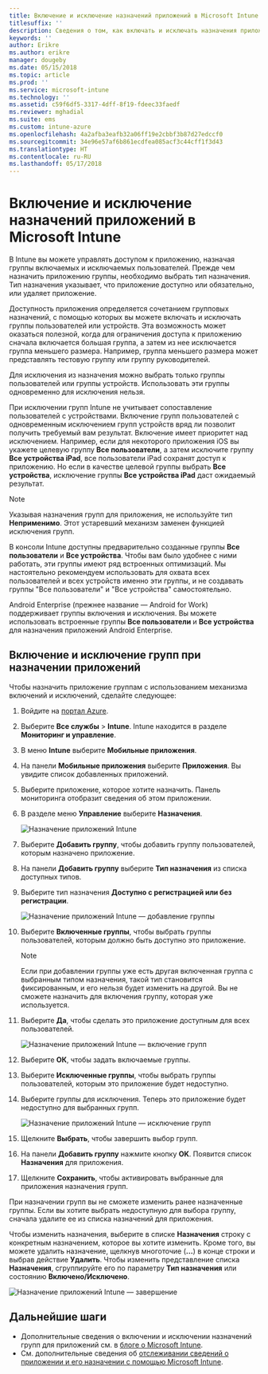 ```yaml
---
title: Включение и исключение назначений приложений в Microsoft Intune
titlesuffix: ''
description: Сведения о том, как включать и исключать назначения приложений в Microsoft Intune.
keywords: ''
author: Erikre
ms.author: erikre
manager: dougeby
ms.date: 05/15/2018
ms.topic: article
ms.prod: ''
ms.service: microsoft-intune
ms.technology: ''
ms.assetid: c59f6df5-3317-4dff-8f19-fdeec33faedf
ms.reviewer: mghadial
ms.suite: ems
ms.custom: intune-azure
ms.openlocfilehash: 4a2afba3eafb32a06ff19e2cbbf3b87d27edccf0
ms.sourcegitcommit: 34e96e57af6b861ecdfea085acf3c44cff1f3d43
ms.translationtype: HT
ms.contentlocale: ru-RU
ms.lasthandoff: 05/17/2018
---
```

# <a name="include-and-exclude-app-assignments-in-microsoft-intune"></a>Включение и исключение назначений приложений в Microsoft Intune

В Intune вы можете управлять доступом к приложению, назначая группы включаемых и исключаемых пользователей. Прежде чем назначить приложению группы, необходимо выбрать тип назначения. Тип назначения указывает, что приложение доступно или обязательно, или удаляет приложение. 

Доступность приложения определяется сочетанием групповых назначений, с помощью которых вы можете включать и исключать группы пользователей или устройств. Эта возможность может оказаться полезной, когда для ограничения доступа к приложению сначала включается большая группа, а затем из нее исключается группа меньшего размера. Например, группа меньшего размера может представлять тестовую группу или группу руководителей. 

Для исключения из назначения можно выбрать только группы пользователей или группы устройств. Использовать эти группы одновременно для исключения нельзя. 

При исключении групп Intune не учитывает сопоставление пользователей с устройствами. Включение групп пользователей с одновременным исключением групп устройств вряд ли позволит получить требуемый вам результат. Включение имеет приоритет над исключением. Например, если для некоторого приложения iOS вы укажете целевую группу **Все пользователи**, а затем исключите группу **Все устройства iPad**, все пользователи iPad сохранят доступ к приложению. Но если в качестве целевой группы выбрать **Все устройства**, исключение группы **Все устройства iPad** даст ожидаемый результат.  

> [!NOTE]
> Указывая назначения групп для приложения, не используйте тип **Неприменимо**. Этот устаревший механизм заменен функцией исключения групп. 
>
> В консоли Intune доступны предварительно созданные группы **Все пользователи** и **Все устройства**. Чтобы вам было удобнее с ними работать, эти группы имеют ряд встроенных оптимизаций. Мы настоятельно рекомендуем использовать для охвата всех пользователей и всех устройств именно эти группы, и не создавать группы "Все пользователи" и "Все устройства" самостоятельно.  
>
> Android Enterprise (прежнее название — Android for Work) поддерживает группы включения и исключения. Вы можете использовать встроенные группы **Все пользователи** и **Все устройства** для назначения приложений Android Enterprise. 


## <a name="include-and-exclude-groups-when-assigning-apps"></a>Включение и исключение групп при назначении приложений 
Чтобы назначить приложение группам с использованием механизма включений и исключений, сделайте следующее:
1. Войдите на [портал Azure](https://portal.azure.com).
2. Выберите **Все службы** > **Intune**. Intune находится в разделе **Мониторинг и управление**.
3. В меню **Intune** выберите **Мобильные приложения**.
4. На панели **Мобильные приложения** выберите **Приложения**. Вы увидите список добавленных приложений.
5. Выберите приложение, которое хотите назначить. Панель мониторинга отобразит сведения об этом приложении. 
6. В разделе меню **Управление** выберите **Назначения**. 

    ![Назначение приложений Intune](./media/apps-inc-exl-01.png)
7. Выберите **Добавить группу**, чтобы добавить группу пользователей, которым назначено приложение. 
8. На панели **Добавить группу** выберите **Тип назначения** из списка доступных типов.
9. Выберите тип назначения **Доступно с регистрацией или без регистрации**.

    ![Назначение приложений Intune — добавление группы](./media/apps-inc-exl-02.png)
10. Выберите **Включенные группы**, чтобы выбрать группы пользователей, которым должно быть доступно это приложение.

    > [!NOTE]
    > Если при добавлении группы уже есть другая включенная группа с выбранным типом назначения, такой тип становится фиксированным, и его нельзя будет изменить на другой. Вы не сможете назначить для включения группу, которая уже используется.

11. Выберите **Да**, чтобы сделать это приложение доступным для всех пользователей.

    ![Назначение приложений Intune — включение групп](./media/apps-inc-exl-03.png)
12. Выберите **ОК**, чтобы задать включаемые группы.
13. Выберите **Исключенные группы**, чтобы выбрать группы пользователей, которым это приложение будет недоступно. 
14. Выберите группы для исключения. Теперь это приложение будет недоступно для выбранных групп.

    ![Назначение приложений Intune — исключение групп](./media/apps-inc-exl-04.png)
15. Щелкните **Выбрать**, чтобы завершить выбор групп.
16. На панели **Добавить группу** нажмите кнопку **OK**. Появится список **Назначения** для приложения.
17. Щелкните **Сохранить**, чтобы активировать выбранные для приложения назначения групп.

При назначении групп вы не сможете изменить ранее назначенные группы. Если вы хотите выбрать недоступную для выбора группу, сначала удалите ее из списка назначений для приложения. 

Чтобы изменить назначения, выберите в списке **Назначения** строку с конкретным назначением, которое вы хотите изменить. Кроме того, вы можете удалить назначение, щелкнув многоточие (**…**) в конце строки и выбрав действие **Удалить**. Чтобы изменить представление списка **Назначения**, сгруппируйте его по параметру **Тип назначения** или состоянию **Включено/Исключено**.

![Назначение приложений Intune — завершение](./media/apps-inc-exl-05.png)

## <a name="next-steps"></a>Дальнейшие шаги

- Дополнительные сведения о включении и исключении назначений групп для приложений см. в [блоге о Microsoft Intune](https://aka.ms/new_app_assignment_process).
- См. дополнительные сведения об [отслеживании сведений о приложении и его назначении с помощью Microsoft Intune](apps-monitor.md).
